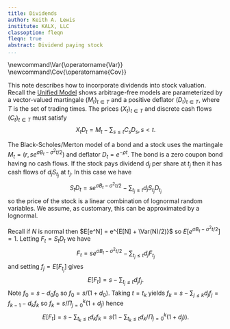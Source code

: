 ```yaml
---
title: Dividends
author: Keith A. Lewis
institute: KALX, LLC
classoption: fleqn
fleqn: true
abstract: Dividend paying stock
...
```


\newcommand\Var{\operatorname{Var}}
\newcommand\Cov{\operatorname{Cov}}

This note describes how to incorporate dividends into stock valuation.
Recall the [Unified Model](um.html) shows arbitrage-free models are
parameterized by a vector-valued martingale $(M_t)_{t\in T}$ and
a positive deflator $(D_t)_{t\in T}$, where $T$ is the set of trading times.
The prices $(X_t)_{t\in T}$ and discrete cash flows $(C_t)_{t\in T}$
must satisfy
$$
	X_t D_t = M_t - \sum_{s\le t} C_s D_s, s < t.
$$

The Black-Scholes/Merton model of a bond and a stock uses the martingale
$M_t = (r, se^{\sigma B_t - \sigma^2 t/2})$ and deflator $D_t = e^{-\rho t}$.
The bond is a zero coupon bond having no cash flows. If the stock pays
dividend $d_j$ per share at $t_j$ then it has cash flows of $d_j S_{t_j}$ at $t_j$.
In this case we have
$$
S_t D_t = se^{\sigma B_t - \sigma^2 t/2} - \sum_{t_j\le t} d_j S_{t_j} D_{t_j}
$$
so the price of the stock is a linear combination of lognormal random variables.
We assume, as customary, this can be approximated by a lognormal.

Recall if $N$ is normal then $E[e^N] = e^{E[N] + \Var(N)/2)}$
so $E[e^{\sigma B_t - \sigma^2 t/2}] = 1$.
Letting $F_t = S_t D_t$ we have
$$
F_t = se^{\sigma B_t - \sigma^2 t/2} - \sum_{t_j\le t} d_j F_{t_j}
$$
and setting $f_j = E[F_{t_j}]$ gives
$$
E[F_t] = s - \sum_{t_j\le t} d_j f_j.
$$
Note $f_0 = s - d_0 f_0$ so $f_0 = s/(1 + d_0)$.
Taking $t = t_k$ yields $f_k = s - \sum_{j\le k} d_j f_j = f_{k-1} - d_k f_k$
so $f_k = s/\Pi_{j=0}^k(1 + d_j)$ hence
$$
E[F_t] = s - \sum_{t_k\le t} d_k f_k = s(1 - \sum_{t_k\le t} d_k/\Pi_{j=0}^k(1 + d_j)).
$$
